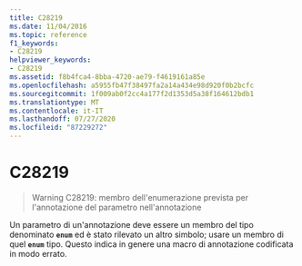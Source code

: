 ```yaml
---
title: C28219
ms.date: 11/04/2016
ms.topic: reference
f1_keywords:
- C28219
helpviewer_keywords:
- C28219
ms.assetid: f8b4fca4-8bba-4720-ae79-f4619161a85e
ms.openlocfilehash: a5955fb47f38497fa2a14a434e98d920f0b2bcfc
ms.sourcegitcommit: 1f009ab0f2cc4a177f2d1353d5a38f164612bdb1
ms.translationtype: MT
ms.contentlocale: it-IT
ms.lasthandoff: 07/27/2020
ms.locfileid: "87229272"
---
```

# <a name="c28219"></a>C28219

> Warning C28219: membro dell'enumerazione prevista per l'annotazione del parametro nell'annotazione

Un parametro di un'annotazione deve essere un membro del tipo denominato **`enum`** ed è stato rilevato un altro simbolo; usare un membro di quel **`enum`** tipo. Questo indica in genere una macro di annotazione codificata in modo errato.

